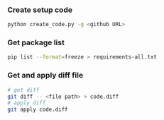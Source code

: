 ### Create setup code
```bash
python create_code.py -g <github URL>
```

### Get package list
```bash
pip list --format=freeze > requirements-all.txt
```

### Get and apply diff file
```bash
# get diff
git diff -- <file path> > code.diff
# apply diff
git apply code.diff
```
